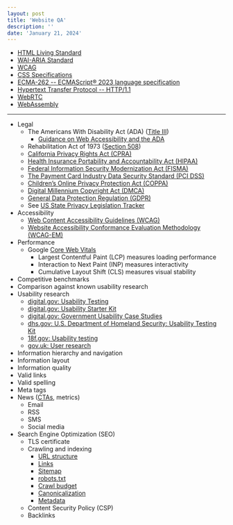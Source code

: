 ```yaml
---
layout: post
title: 'Website QA'
description: ''
date: 'January 21, 2024'
---
```


- [HTML Living Standard](https://html.spec.whatwg.org/multipage/)
- [WAI-ARIA Standard](https://www.w3.org/TR/wai-aria/)
- [WCAG](https://www.w3.org/TR/WCAG22/)
- [CSS Specifications](https://www.w3.org/Style/CSS/specs.en.html)
- [ECMA-262 -- ECMAScript® 2023 language specification](https://ecma-international.org/publications-and-standards/standards/ecma-262/)
- [Hypertext Transfer Protocol -- HTTP/1.1](https://www.rfc-editor.org/rfc/rfc2616)
- [WebRTC](https://www.w3.org/TR/webrtc/)
- [WebAssembly](https://webassembly.org/specs/)

---

- Legal
    - The Americans With Disability Act (ADA) ([Title III](https://www.ada.gov/topics/title-iii/))
        - [Guidance on Web Accessibility and the ADA](https://www.ada.gov/resources/web-guidance/)
    - Rehabilitation Act of 1973 ([Section 508](https://www.access-board.gov/about/law/ra.html#section-508-federal-electronic-and-information-technology))
    - [California Privacy Rights Act (CPRA)](https://cppa.ca.gov/regulations/)
    - [Health Insurance Portability and Accountability Act (HIPAA)](https://www.cdc.gov/phlp/publications/topic/hipaa.html)
    - [Federal Information Security Modernization Act (FISMA)](https://www.cisa.gov/topics/cyber-threats-and-advisories/federal-information-security-modernization-act)
    - [The Payment Card Industry Data Security Standard (PCI DSS)](https://www.pcisecuritystandards.org/)
    - [Children’s Online Privacy Protection Act (COPPA)](https://www.ftc.gov/legal-library/browse/rules/childrens-online-privacy-protection-rule-coppa)
    - [Digital Millennium Copyright Act (DMCA)](https://www.copyright.gov/legislation/dmca.pdf)
    - [General Data Protection Regulation (GDPR)](https://gdpr.eu/checklist/)
    - See [US State Privacy Legislation Tracker](https://iapp.org/resources/article/us-state-privacy-legislation-tracker/)
- Accessibility
    - [Web Content Accessibility Guidelines (WCAG)](https://www.w3.org/WAI/standards-guidelines/wcag/)
    - [Website Accessibility Conformance Evaluation Methodology (WCAG-EM)](https://www.w3.org/WAI/test-evaluate/conformance/wcag-em/)
- Performance
    - Google [Core Web Vitals](https://developers.google.com/search/docs/appearance/core-web-vitals)
        - Largest Contentful Paint (LCP) measures loading performance
        - Interaction to Next Paint (INP) measures interactivity
        - Cumulative Layout Shift (CLS) measures visual stability
- Competitive benchmarks
- Comparison against known usability research
- Usability research
    - [digital.gov: Usability Testing](https://digital.gov/topics/usability-testing/)
    - [digital.gov: Usability Starter Kit](https://digital.gov/resources/digitalgov-user-experience-resources/digitalgov-user-experience-program-usability-starter-kit/)
    - [digital.gov: Government Usability Case Studies](https://digital.gov/resources/digitalgov-user-experience-resources/government-usability-case-studies/)
    - [dhs.gov: U.S. Department of Homeland Security: Usability Testing Kit](https://www.dhs.gov/cx/dhs-usability-testing-kit)
    - [18f.gov: Usability testing](https://methods.18f.gov/validate/usability-testing/)
    - [gov.uk: User research](https://www.gov.uk/service-manual/user-research)
- Information hierarchy and navigation
- Information layout
- Information quality
- Valid links
- Valid spelling
- Meta tags
- News ([CTAs](https://en.wikipedia.org/wiki/Call_to_action_(marketing)), metrics)
    - Email
    - RSS
    - SMS
    - Social media
- Search Engine Optimization (SEO)
    - TLS certificate
    - Crawling and indexing
        - [URL structure](https://developers.google.com/search/docs/crawling-indexing/url-structure)
        - [Links](https://developers.google.com/search/docs/crawling-indexing/links-crawlable)
        - [Sitemap](https://developers.google.com/search/docs/crawling-indexing/sitemaps/overview)
        - [robots.txt](https://developers.google.com/search/docs/crawling-indexing/robots/intro)
        - [Crawl budget](https://developers.google.com/search/docs/crawling-indexing/large-site-managing-crawl-budget)
        - [Canonicalization](https://developers.google.com/search/docs/crawling-indexing/canonicalization)
        - [Metadata](https://developers.google.com/search/docs/crawling-indexing/valid-page-metadata)
    - Content Security Policy (CSP)
    - Backlinks
